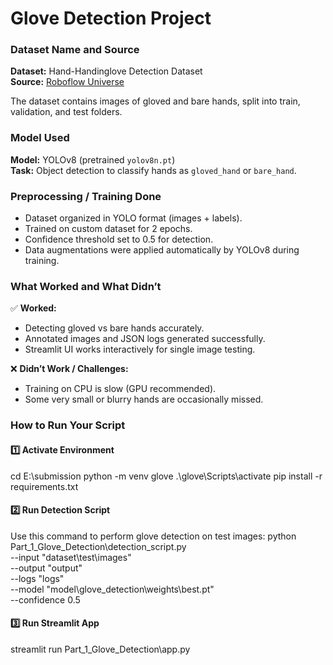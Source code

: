 # Glove Detection Project

### Dataset Name and Source
**Dataset:** Hand-Handinglove Detection Dataset  
**Source:** [Roboflow Universe](https://universe.roboflow.com/detr-cjz4w/hand-handinglove-detection)  

The dataset contains images of gloved and bare hands, split into train, validation, and test folders.

### Model Used
**Model:** YOLOv8 (pretrained `yolov8n.pt`)  
**Task:** Object detection to classify hands as `gloved_hand` or `bare_hand`.

### Preprocessing / Training Done
- Dataset organized in YOLO format (images + labels).  
- Trained on custom dataset for 2 epochs.  
- Confidence threshold set to 0.5 for detection.  
- Data augmentations were applied automatically by YOLOv8 during training.

### What Worked and What Didn’t
✅ **Worked:**  
- Detecting gloved vs bare hands accurately.  
- Annotated images and JSON logs generated successfully.  
- Streamlit UI works interactively for single image testing.  

❌ **Didn’t Work / Challenges:**  
- Training on CPU is slow (GPU recommended).  
- Some very small or blurry hands are occasionally missed.

### How to Run Your Script

#### 1️⃣ Activate Environment

cd E:\submission
python -m venv glove
.\glove\Scripts\activate
pip install -r requirements.txt

#### 2️⃣ Run Detection Script

Use this command to perform glove detection on test images:
python Part_1_Glove_Detection\detection_script.py \
--input "dataset\test\images" \
--output "output" \
--logs "logs" \
--model "model\glove_detection\weights\best.pt" \
--confidence 0.5

#### 3️⃣ Run Streamlit App
streamlit run Part_1_Glove_Detection\app.py


